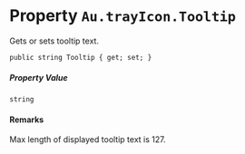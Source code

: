 # Property `Au.trayIcon.Tooltip`

Gets or sets tooltip text.

```
public string Tooltip { get; set; }
```

##### Property Value

`string`

#### Remarks

Max length of displayed tooltip text is 127.
